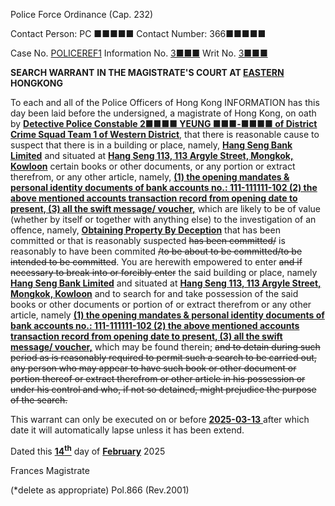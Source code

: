 Police Force Ordinance
(Cap. 232)

Contact Person: PC ■■■■■
Contact Number: 366■■■■■

Case No. <u>POLICEREF1</u>
Information No. <u>3■■■</u>
Writ No. <u>3■■■</u>

**SEARCH WARRANT**
**IN THE MAGISTRATE'S COURT AT <u>EASTERN</u> HONGKONG**

To each and all of the Police Officers of Hong Kong
INFORMATION has this day been laid before the undersigned, a magistrate of Hong Kong, on oath by **<u>Detective Police Constable 2■■■■ YEUNG ■■■-■■■■ of District Crime Squad Team 1 of Western District</u>**, that there is reasonable cause to suspect that there is in a building or place, namely, **<u>Hang Seng Bank Limited</u>** and situated at **<u>Hang Seng 113, 113 Argyle Street, Mongkok, Kowloon</u>** certain books or other documents, or any portion or extract therefrom, or any other article, namely, **<u>(1) the opening mandates & personal identity documents of bank accounts no.:  111-111111-102 (2) the above mentioned accounts transaction record from opening date to present, (3) all the swift message/ voucher,</u>** which are likely to be of value (whether by itself or together with anything else) to the investigation of an offence, namely, **<u>Obtaining Property By Deception</u>** that has been committed or that is reasonably suspected ~~has been committed/~~ is reasonably to have been commited ~~/to be about to be committed/to be intended to be committed~~.
You are herewith empowered to enter ~~and if necessary to break into or forcibly enter~~ the said building or place, namely **<u>Hang Seng Bank Limited</u>** and situated at **<u>Hang Seng 113, 113 Argyle Street, Mongkok, Kowloon</u>** and to search for and take possession of the said books or other documents or portion of or extract therefrom or any other article, namely **<u>(1) the opening mandates & personal identity documents of bank accounts no.:  111-111111-102 (2) the above mentioned accounts transaction record from opening date to present, (3) all the swift message/ voucher,</u>** which may be found therein; ~~and to detain during such period as is reasonably required to permit such a search to be carried out, any person who may appear to have such book or other document or portion thereof or extract therefrom or other article in his possession or under his control and who, if not so detained, might prejudice the purpose of the search.~~

This warrant can only be executed on or before <u> **2025-03-13** </u> after which date it will automatically lapse unless it has been extend.

Dated this <u> **14<sup>th</sup>**</u> day of <u> **February**</u> 2025

Frances
Magistrate

(\*delete as appropriate)
Pol.866 (Rev.2001)